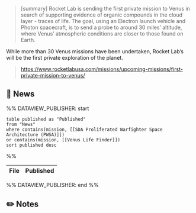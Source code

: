 >[summary]
Rocket Lab is sending the first private mission to Venus in search of supporting evidence of organic compounds in the cloud layer - traces of life. The goal, using an Electron launch vehicle and Photon spacecraft, is to send a probe to around 30 miles’ altitude, where Venus’ atmospheric conditions are closer to those found on Earth.
>
 While more than 30 Venus missions have been undertaken, Rocket Lab’s will be the first private exploration of the planet.
>
>https://www.rocketlabusa.com/missions/upcoming-missions/first-private-mission-to-venus/


## 📰 News
%% DATAVIEW_PUBLISHER: start
```
table published as "Published"
from "News"
where contains(mission, [[SDA Proliferated Warfighter Space Architecture (PWSA)]])
or contains(mission, [[Venus Life Finder]])
sort published desc

```
%%

| File | Published |
| ---- | --------- |

%% DATAVIEW_PUBLISHER: end %%
## ✏️ Notes

